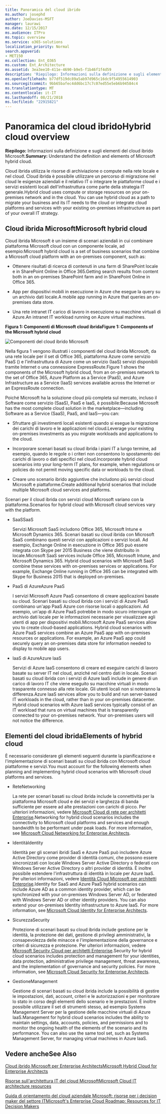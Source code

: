```yaml
---
title: Panoramica del cloud ibrido
ms.author: josephd
author: JoeDavies-MSFT
manager: laurawi
ms.date: 12/15/2017
ms.audience: ITPro
ms.topic: overview
ms.service: o365-solutions
localization_priority: Normal
search.appverid:
- MET150
ms.collection: Ent_O365
ms.custom: Ent_Architecture
ms.assetid: 3ea3ee10-411e-4690-b9e5-f1b46f1f4d59
description: 'Riepilogo: Informazioni sulla definizione e sugli elementi del cloud ibrido Microsoft.'
ms.openlocfilehash: b77df519dc89a5ab97d965c16dc9f54955614903
ms.sourcegitcommit: 9bb65bafec4dd6bc17c7c07ed55e5eb6b94584c4
ms.translationtype: MT
ms.contentlocale: it-IT
ms.lasthandoff: 08/21/2018
ms.locfileid: "22915821"
---
```

# <a name="hybrid-cloud-overview"></a><span data-ttu-id="adb71-103">Panoramica del cloud ibrido</span><span class="sxs-lookup"><span data-stu-id="adb71-103">Hybrid cloud overview</span></span>

 <span data-ttu-id="adb71-104">**Riepilogo:** Informazioni sulla definizione e sugli elementi del cloud ibrido Microsoft.</span><span class="sxs-lookup"><span data-stu-id="adb71-104">**Summary:** Understand the definition and elements of Microsoft hybrid cloud.</span></span>
  
<span data-ttu-id="adb71-p101">Cloud ibrida utilizza le risorse di archiviazione o compute nella rete locale e nel cloud. Cloud ibrida è possibile utilizzare un percorso di migrazione nel cloud le esigenze aziendali e il relativo IT o integrare le piattaforme cloud e i servizi esistenti locali dell'infrastruttura come parte della strategia IT generale.</span><span class="sxs-lookup"><span data-stu-id="adb71-p101">Hybrid cloud uses compute or storage resources on your on-premises network and in the cloud. You can use hybrid cloud as a path to migrate your business and its IT needs to the cloud or integrate cloud platforms and services with your existing on-premises infrastructure as part of your overall IT strategy.</span></span>
  
## <a name="microsoft-hybrid-cloud"></a><span data-ttu-id="adb71-107">Cloud ibrida Microsoft</span><span class="sxs-lookup"><span data-stu-id="adb71-107">Microsoft hybrid cloud</span></span>

<span data-ttu-id="adb71-108">Cloud ibrida Microsoft è un insieme di scenari aziendali in cui combinare piattaforma Microsoft cloud con un componente locale, ad esempio:</span><span class="sxs-lookup"><span data-stu-id="adb71-108">Microsoft hybrid cloud is a set of business scenarios that combine a Microsoft cloud platform with an on-premises component, such as:</span></span> 
  
- <span data-ttu-id="adb71-109">Ottenere risultati di ricerca di contenuti in una farm di SharePoint locale e in SharePoint Online in Office 365.</span><span class="sxs-lookup"><span data-stu-id="adb71-109">Getting search results from content both in an on-premises SharePoint farm and in SharePoint Online in Office 365.</span></span>
    
- <span data-ttu-id="adb71-110">App per dispositivi mobili in esecuzione in Azure che esegue la query su un archivio dati locale.</span><span class="sxs-lookup"><span data-stu-id="adb71-110">A mobile app running in Azure that queries an on-premises data store.</span></span>
    
- <span data-ttu-id="adb71-111">Una rete intranet IT carico di lavoro in esecuzione su macchine virtuali di Azure.</span><span class="sxs-lookup"><span data-stu-id="adb71-111">An intranet IT workload running on Azure virtual machines.</span></span>
    
<span data-ttu-id="adb71-112">**Figura 1: Componenti di Microsoft cloud ibrida**</span><span class="sxs-lookup"><span data-stu-id="adb71-112">**Figure 1: Components of the Microsoft hybrid cloud**</span></span>

![Componenti del cloud ibrido Microsoft](media/Hybrid-Poster/MS-Hybrid-Cloud.png)
  
<span data-ttu-id="adb71-114">Nella figura 1 vengono illustrati i componenti del cloud ibrida Microsoft, da una rete locale per il set di Office 365, piattaforma Azure come servizio PaaS () e l'infrastruttura di Azure come un servizio (IaaS) servizi disponibili tramite Internet o una connessione ExpressRoute.</span><span class="sxs-lookup"><span data-stu-id="adb71-114">Figure 1 shows the components of the Microsoft hybrid cloud, from an on-premises network to the set of Office 365, Azure Platform as a Service (PaaS), and Azure Infrastructure as a Service (IaaS) services available across the Internet or an ExpressRoute connection.</span></span>
  
<span data-ttu-id="adb71-115">Poiché Microsoft ha la soluzione cloud più completa sul mercato, incluso il Software come servizio (SaaS), PaaS e IaaS, è possibile:</span><span class="sxs-lookup"><span data-stu-id="adb71-115">Because Microsoft has the most complete cloud solution in the marketplace—including Software as a Service (SaaS), PaaS, and IaaS—you can:</span></span>
  
- <span data-ttu-id="adb71-116">Sfruttare gli investimenti locali esistenti quando si esegue la migrazione dei carichi di lavoro e le applicazioni nel cloud.</span><span class="sxs-lookup"><span data-stu-id="adb71-116">Leverage your existing on-premises investments as you migrate workloads and applications to the cloud.</span></span>
    
- <span data-ttu-id="adb71-117">Incorporare scenari basati su cloud ibrida i piani IT a lungo termine, ad esempio, quando le regole o i criteri non consentono lo spostamento dei carichi di lavoro o dati specifici nel cloud.</span><span class="sxs-lookup"><span data-stu-id="adb71-117">Incorporate hybrid cloud scenarios into your long-term IT plans, for example, when regulations or policies do not permit moving specific data or workloads to the cloud.</span></span>
    
- <span data-ttu-id="adb71-118">Creare uno scenario ibrido aggiuntive che includono più servizi cloud Microsoft e piattaforme.</span><span class="sxs-lookup"><span data-stu-id="adb71-118">Create additional hybrid scenarios that include multiple Microsoft cloud services and platforms.</span></span>
    
<span data-ttu-id="adb71-119">Scenari per il cloud ibrida con servizi cloud Microsoft variano con la piattaforma.</span><span class="sxs-lookup"><span data-stu-id="adb71-119">Scenarios for hybrid cloud with Microsoft cloud services vary with the platform.</span></span>
  
- <span data-ttu-id="adb71-120">SaaS</span><span class="sxs-lookup"><span data-stu-id="adb71-120">SaaS</span></span>
    
    <span data-ttu-id="adb71-p102">Servizi Microsoft SaaS includono Office 365, Microsoft Intune e Microsoft Dynamics 365. Scenari basati su cloud ibrida con Microsoft SaaS combinano questi servizi con applicazioni o servizi locali. Ad esempio, Exchange Online in esecuzione in Office 365 può essere integrata con Skype per 2015 Business che viene distribuito in locale.</span><span class="sxs-lookup"><span data-stu-id="adb71-p102">Microsoft SaaS services include Office 365, Microsoft Intune, and Microsoft Dynamics 365. Hybrid cloud scenarios with Microsoft SaaS combine these services with on-premises services or applications. For example, Exchange Online running in Office 365 can be integrated with Skype for Business 2015 that is deployed on-premises.</span></span>
    
- <span data-ttu-id="adb71-124">PaaS di Azure</span><span class="sxs-lookup"><span data-stu-id="adb71-124">Azure PaaS</span></span>
    
    <span data-ttu-id="adb71-p103">I servizi Microsoft Azure PaaS consentono di creare applicazioni basate su cloud. Scenari basati su cloud ibrida con i servizi di Azure PaaS combinano un'app PaaS Azure con risorse locali o applicazioni. Ad esempio, un'app di Azure PaaS potrebbe in modo sicuro interrogare un archivio dati locale per le informazioni necessarie per visualizzare agli utenti di app per dispositivi mobili.</span><span class="sxs-lookup"><span data-stu-id="adb71-p103">Microsoft Azure PaaS services allow you to create cloud-based applications. Hybrid cloud scenarios with Azure PaaS services combine an Azure PaaS app with on-premises resources or applications. For example, an Azure PaaS app could securely query an on-premises data store for information needed to display to mobile app users.</span></span>
    
- <span data-ttu-id="adb71-128">IaaS di Azure</span><span class="sxs-lookup"><span data-stu-id="adb71-128">Azure IaaS</span></span>
    
    <span data-ttu-id="adb71-p104">Servizi di Azure IaaS consentono di creare ed eseguire carichi di lavoro basate su server IT nel cloud, anziché nel centro dati in locale. Scenari basati su cloud ibrida con i servizi di Azure IaaS include in genere di un carico di lavoro IT che viene eseguito su macchine virtuali in modo trasparente connesso alla rete locale. Gli utenti locali non si noteranno la differenza.</span><span class="sxs-lookup"><span data-stu-id="adb71-p104">Azure IaaS services allow you to build and run server-based IT workloads in the cloud, rather than in your on-premises datacenter. Hybrid cloud scenarios with Azure IaaS services typically consist of an IT workload that runs on virtual machines that is transparently connected to your on-premises network. Your on-premises users will not notice the difference.</span></span>
    
## <a name="elements-of-hybrid-cloud"></a><span data-ttu-id="adb71-132">Elementi del cloud ibrida</span><span class="sxs-lookup"><span data-stu-id="adb71-132">Elements of hybrid cloud</span></span>

<span data-ttu-id="adb71-133">È necessario considerare gli elementi seguenti durante la pianificazione e l'implementazione di scenari basati su cloud ibrida con Microsoft cloud piattaforme e servizi.</span><span class="sxs-lookup"><span data-stu-id="adb71-133">You must account for the following elements when planning and implementing hybrid cloud scenarios with Microsoft cloud platforms and services.</span></span>
  
- <span data-ttu-id="adb71-134">Rete</span><span class="sxs-lookup"><span data-stu-id="adb71-134">Networking</span></span>
    
    <span data-ttu-id="adb71-p105">La rete per scenari basati su cloud ibrida include la connettività per la piattaforma Microsoft cloud e dei servizi e larghezza di banda sufficiente per essere ad alte prestazioni con carichi di picco. Per ulteriori informazioni, vedere [Microsoft Cloud di rete per architetti Enterprise](microsoft-cloud-networking-for-enterprise-architects.md).</span><span class="sxs-lookup"><span data-stu-id="adb71-p105">Networking for hybrid cloud scenarios includes the connectivity to Microsoft cloud platforms and services and enough bandwidth to be performant under peak loads. For more information, see [Microsoft Cloud Networking for Enterprise Architects](microsoft-cloud-networking-for-enterprise-architects.md).</span></span>
    
- <span data-ttu-id="adb71-137">Identità</span><span class="sxs-lookup"><span data-stu-id="adb71-137">Identity</span></span>
    
    <span data-ttu-id="adb71-p106">Identità per gli scenari ibridi SaaS e Azure PaaS può includere Azure Active Directory come provider di identità comuni, che possono essere sincronizzati con locale Windows Server Active Directory o federati con Windows Server Active Directory o altri provider di identità. È inoltre possibile estendere l'infrastruttura di identità in locale per Azure IaaS. Per ulteriori informazioni, vedere [Identità Cloud Microsoft per architetti Enterprise](microsoft-cloud-it-architecture-resources.md#identity).</span><span class="sxs-lookup"><span data-stu-id="adb71-p106">Identity for SaaS and Azure PaaS hybrid scenarios can include Azure AD as a common identity provider, which can be synchronized with your on-premises Windows Server AD, or federated with Windows Server AD or other identity providers. You can also extend your on-premises Identity infrastructure to Azure IaaS. For more information, see [Microsoft Cloud Identity for Enterprise Architects](microsoft-cloud-it-architecture-resources.md#identity).</span></span>
    
- <span data-ttu-id="adb71-141">Sicurezza</span><span class="sxs-lookup"><span data-stu-id="adb71-141">Security</span></span>
    
    <span data-ttu-id="adb71-p107">Protezione di scenari basati su cloud ibrida include gestione per le identità, la protezione dei dati, gestione di privilegi amministrativi, la consapevolezza delle minacce e l'implementazione della governance e criteri di sicurezza e protezione. Per ulteriori informazioni, vedere [Microsoft Security Cloud per architetti Enterprise](https://technet.microsoft.com/library/dn919927.aspx#security).</span><span class="sxs-lookup"><span data-stu-id="adb71-p107">Security for hybrid cloud scenarios includes protection and management for your identities, data protection, administrative privilege management, threat awareness, and the implementation of governance and security policies. For more information, see [Microsoft Cloud Security for Enterprise Architects](https://technet.microsoft.com/library/dn919927.aspx#security).</span></span>
    
- <span data-ttu-id="adb71-144">Gestione</span><span class="sxs-lookup"><span data-stu-id="adb71-144">Management</span></span>
    
    <span data-ttu-id="adb71-p108">Gestione di scenari basati su cloud ibrida include la possibilità di gestire le impostazioni, dati, account, criteri e le autorizzazioni e per monitorare lo stato in corso degli elementi dello scenario e le prestazioni. È inoltre possibile utilizzare il set di strumenti stesso, ad esempio Systems Management Server per la gestione delle macchine virtuali di Azure IaaS.</span><span class="sxs-lookup"><span data-stu-id="adb71-p108">Management for hybrid cloud scenarios includes the ability to maintain settings, data, accounts, policies, and permissions and to monitor the ongoing health of the elements of the scenario and its performance. You can also use the same tool set, such as Systems Management Server, for managing virtual machines in Azure IaaS.</span></span>
    
## <a name="see-also"></a><span data-ttu-id="adb71-147">Vedere anche</span><span class="sxs-lookup"><span data-stu-id="adb71-147">See Also</span></span>

[<span data-ttu-id="adb71-148">Cloud ibrido Microsoft per Enterprise Architects</span><span class="sxs-lookup"><span data-stu-id="adb71-148">Microsoft Hybrid Cloud for Enterprise Architects</span></span>](microsoft-hybrid-cloud-for-enterprise-architects.md)
  
[<span data-ttu-id="adb71-149">Risorse sull'architettura IT del cloud Microsoft</span><span class="sxs-lookup"><span data-stu-id="adb71-149">Microsoft Cloud IT architecture resources</span></span>](microsoft-cloud-it-architecture-resources.md)

[<span data-ttu-id="adb71-150">Guida di orientamento del cloud aziendale Microsoft: risorse per i decision maker del settore IT</span><span class="sxs-lookup"><span data-stu-id="adb71-150">Microsoft's Enterprise Cloud Roadmap: Resources for IT Decision Makers</span></span>](https://sway.com/FJ2xsyWtkJc2taRD)
 


